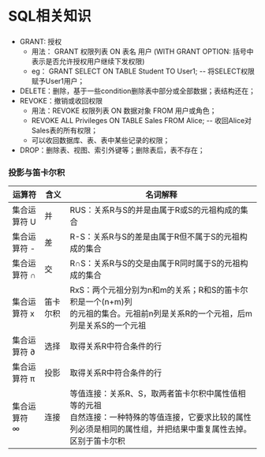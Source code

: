 

# SQL相关知识

### 
* GRANT: 授权
  * 用法： GRANT 权限列表 ON 表名 用户 (WITH GRANT OPTION: 括号中表示是否允许授权用户继续下发权限)
  * eg： GRANT SELECT ON TABLE Student TO User1; -- 将SELECT权限赋予User1用户；
* DELETE：删除，基于一些condition删除表中部分或全部数据；表结构还在；
* REVOKE：撤销或收回权限
  * 用法：REVOKE 权限列表 ON 数据对象 FROM 用户或角色；
  * REVOKE ALL Privileges ON TABLE Sales FROM Alice; -- 收回Alice对Sales表的所有权限；
  * 可以收回数据库、表、表中某些记录的权限；
* DROP：删除表、视图、索引外键等；删除表后，表不存在； 

### 投影与笛卡尔积

| 运算符    | 含义   | 名词解释                                                                                    |
|--------|------|-----------------------------------------------------------------------------------------|
| 集合运算符 U | 并    | RUS：关系R与S的并是由属于R或S的元祖构成的集合                                                              | 
| 集合运算符 - | 差    | R-S：关系R与S的差是由属于R但不属于S的元祖构成的集合                                                           | 
| 集合运算符 ∩ | 交    | R∩S：关系R与S的交是由属于R同时属于S的元祖构成的集合                                                           | 
| 集合运算符 x | 笛卡尔积 | RxS：两个元祖分别为n和m的关系；R和S的笛卡尔积是一个(n+m)列<br/>的元祖的集合。元祖前n列是关系R的一个元祖，后m列是关系S的一个元祖              | 
| 集合运算符 ∂ | 选择   | 取得关系R中符合条件的行                                                                            | 
| 集合运算符 π | 投影   | 取得关系R中符合条件的行                                                                            | 
| 集合运算符 ∞ | 连接   | 等值连接：关系R、S，取两者笛卡尔积中属性值相等的元祖 <br/> 自然连接：一种特殊的等值连接，它要求比较的属性列必须是相同的属性组，并把结果中重复属性去掉。区别于笛卡尔积 | 